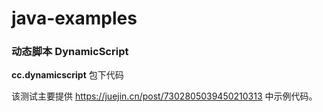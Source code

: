 # java-examples

### 动态脚本 DynamicScript

**cc.dynamicscript** 包下代码

该测试主要提供 https://juejin.cn/post/7302805039450210313 中示例代码。